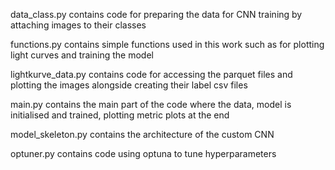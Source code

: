 data_class.py contains code for preparing the data for CNN training by attaching images to their classes

functions.py contains simple functions used in this work such as for plotting light curves and training the model

lightkurve_data.py contains code for accessing the parquet files and plotting the images alongside creating their label csv files

main.py contains the main part of the code where the data, model is initialised and trained, plotting metric plots at the end

model_skeleton.py contains the architecture of the custom CNN

optuner.py contains code using optuna to tune hyperparameters
